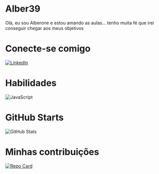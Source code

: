 # Alber39

Olá, eu sou Alberone e estou amando as aulas... tenho muita fé que irei conseguir chegar aos meus objetivos


# Conecte-se comigo
[![LinkedIn](https://img.shields.io/badge/LinkedIn-000?style=for-the-badge&logo=linkedin&logoColor=0E76A8)](https://www.linkedin.com/in/SEUUSERNAME/)


# Habilidades
![JavaScript](https://img.shields.io/badge/JavaScript-000?style=for-the-badge&logo=javascript)



# GitHub Starts
![GitHub Stats](https://github-readme-stats.vercel.app/api?username=Alber39&theme=transparent&bg_color=000&border_color=30A3DC&show_icons=true&icon_color=30A3DC&title_color=E94D5F&text_color=FFF)


# Minhas contribuições

[![Repo Card](https://github-readme-stats.vercel.app/api/pin/?username=Alber39&repo=SEUREPOSITORIO&bg_color=000&border_color=30A3DC&show_icons=true&icon_color=30A3DC&title_color=E94D5F&text_color=FFF)](https://github.com/SEUUSERNAME/SEUREPOSITORIO)





